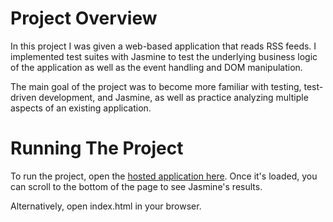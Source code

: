 # Project Overview

In this project I was given a web-based application that reads RSS feeds. I implemented test suites with Jasmine to test the underlying business logic of the application as well as the event handling and DOM manipulation.

The main goal of the project was to become more familiar with testing, test-driven development, and Jasmine, as well as practice analyzing multiple aspects of an existing application.


# Running The Project

To run the project, open the [hosted application here]. Once it's loaded, you can scroll to the bottom of the page to see Jasmine's results.

Alternatively, open index.html in your browser.


[hosted application here]:<http://davidscales.github.io/FEND-feedreader/>

